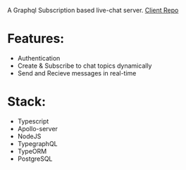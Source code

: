A Graphql Subscription based live-chat server. 
[Client Repo](https://github.com/shaynelar/ts-chat-web, "Ts-Chat-Client")

# Features:
- Authentication
- Create & Subscribe to chat topics dynamically
- Send and Recieve messages in real-time


# Stack:
- Typescript
- Apollo-server
- NodeJS
- TypegraphQL
- TypeORM
- PostgreSQL
